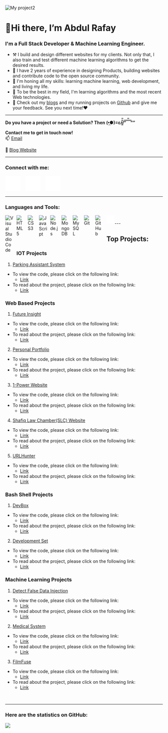 ![My project2](https://user-images.githubusercontent.com/82662797/168483717-3d746709-6ae9-487a-bdd7-ebcb137ea919.png)
<!-- ![image](/img/My%20project2.png) -->

# 👋Hi there, I’m Abdul Rafay

### **I'm a Full Stack Developer & Machine Learning Engineer.**

- ⚒️ I build and design different websites for my clients. Not only that, I also train and test different machine learning algorithms to get the desired results.
- 💼 I have 2 years of experience in designing Products, building websites and contribute code to the open source community. 
- 🌱 I'm honing all my skills: learning machine learning, web development, and living my life.
- 📖 To be the best in my field, I'm learning algorithms and the most recent Web technologies. 
- 👀 Check out my [blogs](https://rafayblogs.tech) and my running projects on [Github](https://github.com/rafay99-epic) and give me your feedback. See you next time!❤️

---
**Do you have a project or need a Solution? Then (•̪●)=ε/̵͇̿̿/’̿’̿ ̿ ̿̿ ̿ ̿””**

**Contact me to get in touch now!**  
📫 [Email](mailto:99marafay@gmail.com) 

📝 [Blog Website](https://future-insight.blog)

---
### Connect with me:

[![website](./img/twitter-dark.svg)](https://twitter.com/abdul_rafay99#gh-dark-mode-only)
&nbsp;&nbsp;
[![website](./img/linkedin-dark.svg)](https://linkedin.com/in/abdul-rafay-0ab626197r#gh-dark-mode-only)
&nbsp;&nbsp;
[![website](./img/instagram-dark.svg)](https://instagram.com/abdul_rafay99#gh-dark-mode-only)

---
### Languages and Tools:

<img align="left" alt="Visual Studio Code" width="26px" src="https://cdn.jsdelivr.net/gh/devicons/devicon/icons/vscode/vscode-original.svg" style="padding-right:10px;" />
<img align="left" alt="HTML5" width="26px" src="https://cdn.jsdelivr.net/gh/devicons/devicon/icons/html5/html5-original.svg" style="padding-right:10px;" />
<img align="left" alt="CSS3" width="26px" src="https://cdn.jsdelivr.net/gh/devicons/devicon/icons/css3/css3-original.svg" style="padding-right:10px;" />
<img align="left" alt="JavaScript" width="26px" src="https://cdn.jsdelivr.net/gh/devicons/devicon/icons/javascript/javascript-original.svg" style="padding-right:10px;" />
<img align="left" alt="Node.js" width="26px" src="https://cdn.jsdelivr.net/gh/devicons/devicon/icons/nodejs/nodejs-original.svg" style="padding-right:10px;" />
<img align="left" alt="MongoDB" width="26px" src="https://cdn.jsdelivr.net/gh/devicons/devicon/icons/mongodb/mongodb-original.svg" style="padding-right:10px;" />
<img align="left" alt="MySQL" width="26px" src="https://cdn.jsdelivr.net/gh/devicons/devicon/icons/mysql/mysql-original.svg" style="padding-right:10px;" />
<img align="left" alt="Git" width="26px" src="https://cdn.jsdelivr.net/gh/devicons/devicon/icons/git/git-original.svg" style="padding-right:10px;" />
<img align="left" alt="GitHub" width="26px" src="https://user-images.githubusercontent.com/3369400/139447912-e0f43f33-6d9f-45f8-be46-2df5bbc91289.png" style="padding-right:10px;" />
<img align="left" alt="Terminal" width="26px" src="./img/terminal-dark.svg" />

<br>
---

## Top Projects:
### IOT Projects
1. [Parking Assistant System](https://github.com/rafay99-epic/Parking-Assistant)
  - To view the code, please click on the following link:
      - [Link](https://github.com/rafay99-epic/Parking-Assistant)
  - To read about the project, please click on the following link:
      - [Link](https://future-insight.blog/Project/Parking-Assistant/)

### Web Based Projects
1. [Future Insight](https://github.com/rafay99-epic/Future-Insight)
  - To view the code, please click on the following link:
      - [Link](https://github.com/rafay99-epic/Future-Insight)
  - To read about the project, please click on the following link:
      - [Link](https://future-insight.blog/)

2. [Personal Portfolio](https://github.com/rafay99-epic/Portfolio-Website)
  - To view the code, please click on the following link:
      - [Link](https://github.com/rafay99-epic/Personal-Website)
  - To read about the project, please click on the following link:
      - [Link](https://future-insight.blog/Project/portifilo/)

3. [1-Power Website](https://github.com/1-Power/1-Power-website)
  - To view the code, please click on the following link:
      - [Link](https://github.com/1-Power/1-Power-website)
  - To read about the project, please click on the following link:
      - [Link]()

4. [Shafiq Law Chamber(SLC) Website](https://github.com/1-Power/SLC)
  - To view the code, please click on the following link:
      - [Link](https://github.com/1-Power/Shafiq-Law-Chamber)
  - To read about the project, please click on the following link:
      - [Link]()

5. [URLHunter](https://github.com/rafay99-epic/URLHunter)
  - To view the code, please click on the following link:
      - [Link]()
  - To read about the project, please click on the following link:
      - [Link](https://future-insight.blog/Project/url-hunter/)


### Bash Shell Projects
1. [DevBox](https://github.com/rafay99-epic/DevBox)
  - To view the code, please click on the following link:
      - [Link](https://github.com/rafay99-epic/DevBox)
  - To read about the project, please click on the following link:
      - [Link](https://future-insight.blog/Project/DevBox/)

2. [Development Set](https://github.com/1-Power/Development-Setup)
  - To view the code, please click on the following link:
      - [Link](https://github.com/1-Power/Development-Setup)
  - To read about the project, please click on the following link:
      - [Link]()

### Machine Learning Projects
1. [Detect False Data Injection](https://github.com/rafay99-epic/Detect-FDIA-SVM)
  - To view the code, please click on the following link:
      - [Link](https://github.com/rafay99-epic/Detect-FDIA-SVM)
  - To read about the project, please click on the following link:
      - [Link](https://future-insight.blog/Project/ev-cyber-detection/)

2. [Medical System](https://github.com/rafay99-epic/MEDDOC)
  - To view the code, please click on the following link:
      - [Link](https://github.com/rafay99-epic/MEDDOC)
  - To read about the project, please click on the following link:
      - [Link]()

3. [FilmFuse](https://github.com/rafay99-epic/FilmFuse)
  - To view the code, please click on the following link:
      - [Link]()
  - To read about the project, please click on the following link:
      - [Link]()

<br>

---
### Here are the statistics on GitHub:

<img height="180em" src="https://github-readme-stats.vercel.app/api?username=rafay99-epic&show_icons=true&hide_border=true&&count_private=true&include_all_commits=true&theme=dark" />

